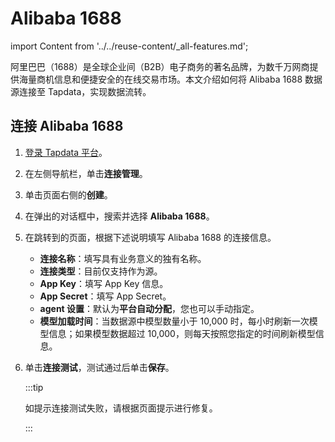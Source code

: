 # Alibaba 1688
import Content from '../../reuse-content/_all-features.md';

<Content />

阿里巴巴（1688）是全球企业间（B2B）电子商务的著名品牌，为数千万网商提供海量商机信息和便捷安全的在线交易市场。本文介绍如何将 Alibaba 1688 数据源连接至 Tapdata，实现数据流转。

## 连接 Alibaba 1688

1. [登录 Tapdata 平台](../../user-guide/log-in.md)。
2. 在左侧导航栏，单击**连接管理**。
3. 单击页面右侧的**创建**。
4. 在弹出的对话框中，搜索并选择 **Alibaba 1688**。
5. 在跳转到的页面，根据下述说明填写 Alibaba 1688 的连接信息。
    * **连接名称**：填写具有业务意义的独有名称。
    * **连接类型**：目前仅支持作为源。
    * **App Key**：填写 App Key 信息。
    * **App Secret**：填写 App Secret。
    * **agent 设置**：默认为**平台自动分配**，您也可以手动指定。
    * **模型加载时间**：当数据源中模型数量小于 10,000 时，每小时刷新一次模型信息；如果模型数据超过 10,000，则每天按照您指定的时间刷新模型信息。
6. 单击**连接测试**，测试通过后单击**保存**。

   :::tip

   如提示连接测试失败，请根据页面提示进行修复。

   :::